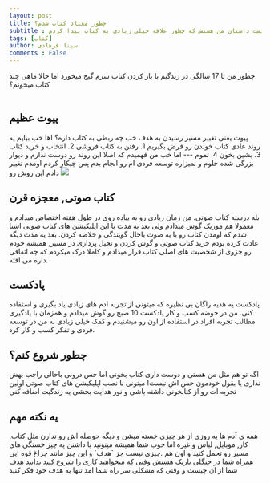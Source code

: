 ```yaml
---
layout: post
title: چطور معتاد کتاب شدم؟
subtitle : این پست داستان من هستش که چطور علاقه خیلی زیادی به کتاب پیدا کردم
tags: [کتاب]
author: سینا فرهادی
comments : False
---
```


چطور من تا 17 سالگی در زندگیم با باز کردن کتاب سرم گیج میخورد اما حالا ماهی چند کتاب میخونم؟
<br>
<br>

<h2>پیوت عظیم</h2>
پیوت یعنی تغییر مسیر رسیدن به هدف
خب چه ربطی به کتاب داره؟
اها خب بیایم یه روند عادی کتاب خوندن رو فرض بگیریم
1. رفتن به کتاب فروشی
2. انتخاب و خرید کتاب
3. بشین بخون
4. تموم
---
اما خب من فهمیدم که اصلا این روند رو دوست ندارم و دیوار بزرگی شده جلوم و نمیزاره توسعه فردی ام رو انجام بدم پس چیکار کردم اومدم تغییر دادم این روش رو
<img src="https://img.huffingtonpost.com/asset/5d6ff1882500005500034195.jpeg?ops=scalefit_720_noupscale" />
<br />
<h2>کتاب صوتی, معجزه قرن</h2>
بله درسته کتاب صوتی.
من زمان زیادی رو به پیاده روی در طول هفته اختصاص میدادم و معمولا هم موزیک گوش میدادم ولی بعد یه مدت با این اپلیکیشن های کتاب صوتی اشنا شدم
که اومدن کتاب رو با یه صوت باحال گویندگی و خلاصه کردن.
بعد یه مدت دیگه عادت کرده بودم خرید کتاب صوتی و گوش کردن و تخیل پردازی در مسیر, همیشه خودم رو جزوی از شخصیت های اصلی
کتاب قرار میدادم و کاملا درک میکردم که چه اتفاقی داره می افته.

<br />
<h2> پادکست </h2>
پادکست یه هدیه راگان بی نظیره که میتونی از تجربه ادم های زیادی یاد بگیری و استفاده کنی.
من در حوضه کسب و کار پادکست 10 صبح رو گوش میدادم و همزمان با یادگیری مطالب تجربه افراد در استفاده از اون رو میشنیدم و کمک
خیلی زیادی به من در توسعه فردی و تفکر کسب و کار کرد.

<br />
<h2>چطور شروع کنم؟</h2>
اگه تو هم مثل من هستی و دوست داری کتاب بخونی اما حس درونی باحالی راجب بهش نداری یا بقول خودمون حس اش نیست! میتونی با نصب
اپلیکیشن های کتاب صوتی اولین تجربه ات رو از کتابخونی داشته باشی و نور هدایت بخشی یه زندگیت اضافه کنی

<br />
<h2>یه نکته مهم</h2>
همه ی آدم ها یه روزی از هر چیزی خسته میشن و دیگه حوصله اش رو ندارن مثل کتاب, کار, موبایل, لباس و غیره
اما خوب شما همیشه میتونید با داشتن یه چیز خستگی های مسیر رو تحمل کنید و اون هم
.چیزی نیست جز `هدف` و این چیز مانند چراغ قوه ایی همراه شما در جنگلی تاریک هستش
وقتی که میخواهید کاری را شروع کنید بدانید هدف شما از ان چیست و وقتی که مشکلی سر راه شما امد تنها به هدف خود فکر کنید
